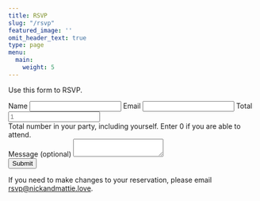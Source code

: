 ```yaml
---
title: RSVP
slug: "/rsvp"
featured_image: ''
omit_header_text: true
type: page
menu:
  main:
    weight: 5
---
```


Use this form to RSVP.

<form class="black-80 sans-serif" accept-charset="UTF-8" action="/rsvp-thank-you/" method="POST" role="form" name="rsvp" data-netlify="true" data-netlify-recaptcha="true" netlify>
    <input type="hidden" name="form-name" value="contact" />
    <label class="f6 b db mb1 mt3 sans-serif mid-gray" for="rsvp-name">Name</label>
    <input type="text" id="rsvp-name" name="name" class="w-100 f5 pv3 ph3 bg-light-gray bn" required placeholder="" aria-labelledby="rsvp-name"/>
    <label class="f6 b db mb1 mt3 sans-serif mid-gray" for="rsvp-email">Email</label>
    <input type="email" id="rsvp-email" name="email" class="w-100 f5 pv3 ph3 bg-light-gray bn" required placeholder=""  aria-labelledby="rsvp-email"/>
    <label class="f6 b db mb1 mt3 sans-serif mid-gray" for="rsvp-total">Total</label>
    <input type="text" id="rsvp-total" name="total" class="w-100 f5 pv3 ph3 bg-light-gray bn" required placeholder="1"  aria-labelledby="rsvp-total"/>
    <div class="requirements f6 gray glow i ph3 overflow-hidden">Total number in your party, including yourself. Enter 0 if you are able to attend.</div>
    <label class="f6 b db mb1 mt3 sans-serif mid-gray" for="rsvp-message">Message (optional)</label>
    <textarea id="message" name="message" class="w-100 f5 pv3 ph3 bg-light-gray bn h4" aria-labelledby="message"></textarea>
    <div data-netlify-recaptcha="true"></div>
    <input class="db w-100 mv2 white pa3 bn hover-shadow hover-bg-black bg-animate bg-black" type="submit" value="Submit" />
</form>

If you need to make changes to your reservation, please email <a href="mailto:rsvp@nickandmattie.love">rsvp@nickandmattie.love</a>.
